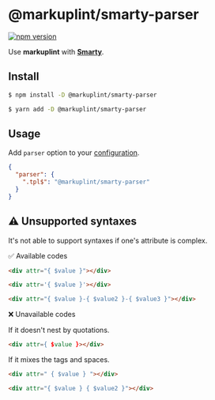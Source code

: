# @markuplint/smarty-parser

[![npm version](https://badge.fury.io/js/%40markuplint%2Fsmarty-parser.svg)](https://www.npmjs.com/package/@markuplint/smarty-parser)

Use **markuplint** with [**Smarty**](https://www.smarty.net/).

## Install

```sh
$ npm install -D @markuplint/smarty-parser

$ yarn add -D @markuplint/smarty-parser
```

## Usage

Add `parser` option to your [configuration](https://markuplint.dev/configuration/#properties/parser).

```json
{
  "parser": {
    ".tpl$": "@markuplint/smarty-parser"
  }
}
```

## :warning: Unsupported syntaxes

It's not able to support syntaxes if one's attribute is complex.

✅ Available codes

```html
<div attr="{ $value }"></div>
```

<!-- prettier-ignore-start -->
```html
<div attr='{ $value }'></div>
```
<!-- prettier-ignore-end -->

```html
<div attr="{ $value }-{ $value2 }-{ $value3 }"></div>
```

❌ Unavailable codes

If it doesn't nest by quotations.

<!-- prettier-ignore-start -->
```html
<div attr={ $value }></div>
```
<!-- prettier-ignore-end -->

If it mixes the tags and spaces.

```html
<div attr=" { $value } "></div>
```

```html
<div attr="{ $value } { $value2 }"></div>
```
